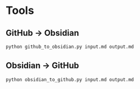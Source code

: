 # Tools

## GitHub → Obsidian
```bash
python github_to_obsidian.py input.md output.md
```

## Obsidian → GitHub
```bash
python obsidian_to_github.py input.md output.md
```